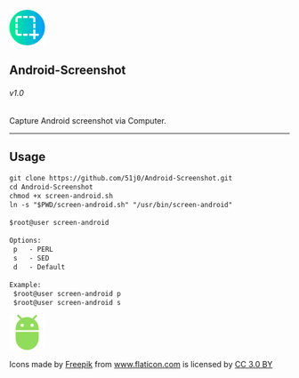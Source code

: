 
![alt text](https://raw.githubusercontent.com/51j0/Android-Screenshot/master/res/screenshot.png "icon")
## Android-Screenshot
###### v1.0

Capture Android screenshot via Computer.
___
Usage
------------------

```
git clone https://github.com/51j0/Android-Screenshot.git
cd Android-Screenshot
chmod +x screen-android.sh
ln -s "$PWD/screen-android.sh" "/usr/bin/screen-android"

$root@user screen-android

Options:
 p   - PERL
 s   - SED
 d   - Default

Example:
 $root@user screen-android p
 $root@user screen-android s
```

![alt text](https://raw.githubusercontent.com/51j0/Android-Screenshot/master/res/android.png "icon")
<div>Icons made by <a href="https://www.freepik.com/" title="Freepik">Freepik</a> from <a href="https://www.flaticon.com/" 			    title="Flaticon">www.flaticon.com</a> is licensed by <a href="http://creativecommons.org/licenses/by/3.0/" 			    title="Creative Commons BY 3.0" target="_blank">CC 3.0 BY</a></div>
